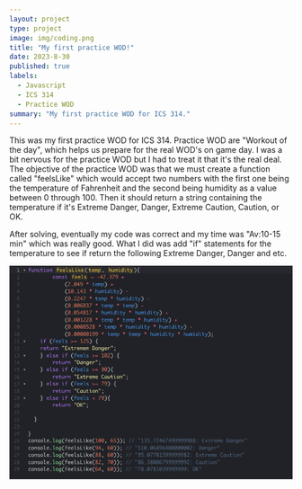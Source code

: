 ```yaml
---
layout: project
type: project
image: img/coding.png
title: "My first practice WOD!"
date: 2023-8-30
published: true
labels:
  - Javascript
  - ICS 314
  - Practice WOD
summary: "My first practice WOD for ICS 314."
---
```


<div class="text-center p-4">
  
</div>
This was my first practice WOD for ICS 314. Practice WOD are "Workout of the day", which helps us prepare for the real WOD's on game day. I was a bit nervous for the practice WOD but I had to treat it that it's the real deal. The objective of the practice WOD was that we must create a function called "feelsLike" which would accept two numbers with the first one being the temperature of Fahrenheit and the second being humidity as a value between 0 through 100. Then it should return a string containing the temperature if it's Extreme Danger, Danger, Extreme Caution, Caution, or OK. 

After solving, eventually my code was correct and my time was "Av:10-15 min" which was really good. What I did was add "if" statements for the temperature to see if return the following Extreme Danger, Danger and etc. 


<img width="600px" src="../img/practiceWODTA.png" class="img-thumbnail" >


